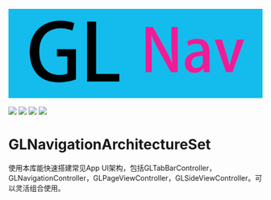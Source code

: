 ![GLNavigationArchitectureSet](https://raw.githubusercontent.com/GarfieldLover/GLNavigationArchitectureSet/master/GLNavigationArchitectureSet.png)

![](https://img.shields.io/badge/platform-iOS%207.0%2B-brightgreen.svg)
![](https://img.shields.io/badge/build-passing-brightgreen.svg)
![](https://img.shields.io/badge/pod-v0.7-orange.svg)
![](https://img.shields.io/badge/coverage-70%25-yellow.svg)


# GLNavigationArchitectureSet
使用本库能快速搭建常见App UI架构，包括GLTabBarController， GLNavigationController，GLPageViewController，GLSideViewController。可以灵活组合使用。

